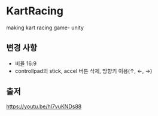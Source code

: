 # KartRacing
making kart racing game- unity

## 변경 사항
- 비율 16:9
- controllpad의 stick, accel 버튼 삭제, 방향키 이용(↑, ←, →)


## 출저
https://youtu.be/hl7vuKNDs88